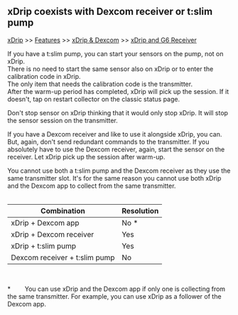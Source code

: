## xDrip coexists with Dexcom receiver or t:slim pump  
[xDrip](../README.md) >> [Features](./Features_page) >> [xDrip & Dexcom](./Dexcom_page) >> [xDrip and G6 Receiver](./Receiver-or-t:slim-and-xDrip)
  
If you have a t:slim pump, you can start your sensors on the pump, not on xDrip.  
There is no need to start the same sensor also on xDrip or to enter the calibration code in xDrip.  
The only item that needs the calibration code is the transmitter.  
After the warm-up period has completed, xDrip will pick up the session.  If it doesn't, tap on restart collector on the classic status page.    

Don't stop sensor on xDrip thinking that it would only stop xDrip.  It will stop the sensor session on the transmitter.    

If you have a Dexcom receiver and like to use it alongside xDrip, you can.  But, again, don't send redundant commands to the transmitter. 
If you absolutely have to use the Dexcom receiver, again, start the sensor on the receiver.  Let xDrip pick up the session after warm-up.    

You cannot use both a t:slim pump and the Dexcom receiver as they use the same transmitter slot.  It's for the same reason you cannot use both xDrip and the Dexcom app to collect from the same transmitter.  
<br/>

| Combination  | Resolution |
|-------------|---------|
| xDrip + Dexcom app | No * |
| xDrip + Dexcom receiver | Yes |
| xDrip + t:slim pump | Yes |
| Dexcom receiver + t:slim pump | No |  
 

<br/>  

\*    You can use xDrip and the Dexcom app if only one is collecting from the same transmitter.  For example, you can use xDrip as a follower of the Dexcom app.    
